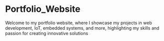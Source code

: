 # Portfolio_Website
Welcome to my portfolio website, where I showcase my projects in web development, IoT, embedded systems, and more, highlighting my skills and passion for creating innovative solutions
